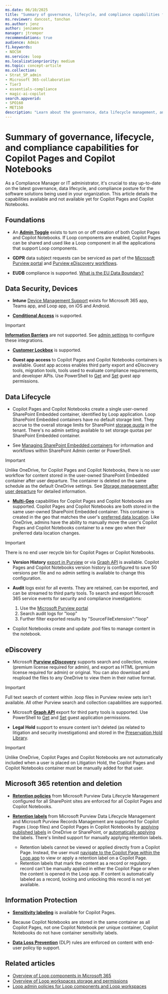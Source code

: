 ```yaml
---
ms.date: 06/10/2025
title: "Summary of governance, lifecycle, and compliance capabilities for Copilot Pages and Copilot Notebooks"
ms.reviewer: dancost, tonchan
ms.author: jenz
author: jenzamora
manager: jtremper
recommendations: true
audience: Admin
f1.keywords:
- NOCSH
ms.service: loop
ms.localizationpriority: medium
ms.topic: concept-article
ms.collection:
- Strat_SP_admin
- Microsoft 365-collaboration
- Tier3
- essentials-compliance
- magic-ai-copilot
search.appverid:
- SPO160
- MET150
description: "Learn about the governance, data lifecycle management, and compliance capabilities for Copilot Pages and Copilot Notebooks."
---
```


# Summary of governance, lifecycle, and compliance capabilities for Copilot Pages and Copilot Notebooks

As a Compliance Manager or IT administrator, it's crucial to stay up-to-date on the latest governance, data lifecycle, and compliance posture for the software solutions being used in your organization. This article details the capabilities available and not available yet for Copilot Pages and Copilot Notebooks.

## Foundations

- An **[Admin Toggle](/microsoft-365/loop/loop-admin-configuration#available-policy-settings)** exists to turn on or off creation of both Copilot Pages and Copilot Notebooks. If Loop components are enabled, Copilot Pages can be shared and used like a Loop component in all the applications that support Loop components.

- **GDPR** data subject requests can be serviced as part of the [Microsoft Purview portal](/compliance/regulatory/gdpr-data-subject-requests#data-subject-request-admin-tools) and [Purview eDiscovery workflows](/purview/ediscovery).

- **EUDB** compliance is supported. [What is the EU Data Boundary?](/privacy/eudb/eu-data-boundary-learn)

## Data Security, Devices

- **Intune** [Device Management Support](/mem/intune/remote-actions/device-management) exists for Microsoft 365 app, Teams app, and Loop app, on iOS and Android.

- **[Conditional Access](/sharepoint/control-access-from-unmanaged-devices)** is supported.

> [!IMPORTANT]
> **[Information Barriers](/purview/information-barriers-sharepoint)** are not supported. See [admin settings](/microsoft-365/loop/cpcn-admin-configuration) to configure these integrations.

- **[Customer Lockbox](/purview/customer-lockbox-requests)** is supported.

- **Guest app access** to Copilot Pages and Copilot Notebooks containers is available. Guest app access enables third party export and eDiscovery tools, migration tools, tools used to evaluate compliance requirements, and developer APIs. Use PowerShell to [Get](/powershell/module/sharepoint-online/get-spoapplication) and [Set](/powershell/module/sharepoint-online/set-spoapplicationpermission) guest app permissions.

## Data Lifecycle

- Copilot Pages and Copilot Notebooks create a single user-owned SharePoint Embedded container, identified by Loop application. Loop SharePoint Embedded containers have no default storage limit. They accrue to the overall storage limits for SharePoint [storage quota](/microsoft-365/loop/loop-workspaces-storage-permission#storage-quota) in the tenant. There's no admin setting available to set storage quotas per SharePoint Embedded container.

- See [Managing SharePoint Embedded containers](/microsoft-365/loop/cpcn-loop-spe-management) for information and workflows within SharePoint Admin center or PowerShell.

> [!IMPORTANT]
> Unlike OneDrive, for Copilot Pages and Copilot Notebooks, there is no user workflow for content stored in the user-owned SharePoint Embedded container after user departure. The container is deleted on the same schedule as the default OneDrive settings. See [Storage management after user departure](/microsoft-365/loop/loop-workspaces-storage-permission#copilot-pages) for detailed information.

- **[Multi-Geo](/microsoft-365/enterprise/microsoft-365-multi-geo)** capabilities for Copilot Pages and Copilot Notebooks are supported. Copilot Pages and Copilot Notebooks are both stored in the same user-owned SharePoint Embedded container. This container is created in the geo that matches the user's [preferred data location](/microsoft-365/enterprise/plan-for-multi-geo#best-practices). Like OneDrive, admins have the ability to manually move the user's Copilot Pages and Copilot Notebooks container to a new geo when their preferred data location changes.

> [!IMPORTANT]
> There is no end user recycle bin for Copilot Pages or Copilot Notebooks.

- **Version History** [export in Purview](/purview/ediscovery-export-search-results#step-1-prepare-search-results-for-export) or via [Graph API](/graph/api/driveitem-get-content-format) is available. Copilot Pages and Copilot Notebooks version history is configured to save 50 versions per file and no admin setting is available to change this configuration.

- **Audit** logs exist for all events. They are retained, can be exported, and can be streamed to third party tools. To search and export Microsoft 365 service events for security and compliance investigations:

    1. Use the [Microsoft Purview portal](https://purview.microsoft.com/auditlogsearch)
    1. Search audit logs for "loop"
    1. Further filter exported results by "SourceFileExtension":"loop"

- Copilot Notebooks create and update .pod files to manage content in the notebook.

## eDiscovery

- Microsoft **[Purview eDiscovery](/microsoft-365/loop/loop-components-teams#do-loop-and-fluid-files-support-ediscovery)** supports search and collection, review (premium license required for admin), and export as HTML (premium license required for admin) or original. You can also download and reupload the files to any OneDrive to view them in their native format.

> [!IMPORTANT]
> Full text search of content within .loop files in Purview review sets isn't available. All other Purview search and collection capabilities are supported.

- Microsoft **[Graph API](/graph/api/driveitem-get-content-format)** export for third party tools is supported. Use PowerShell to [Get](/powershell/module/sharepoint-online/get-spoapplication) and [Set](/powershell/module/sharepoint-online/set-spoapplicationpermission) guest application permissions.

- **Legal Hold** support to ensure content isn't deleted (as related to litigation and security investigations) and stored in the [Preservation Hold Library](/sharepoint/governance/ediscovery-and-in-place-holds-in-sharepoint-server).

> [!IMPORTANT]
> Unlike OneDrive, Copilot Pages and Copilot Notebooks are not automatically included when a user is placed on Litigation Hold, the Copilot Pages and Copilot Notebooks container must be manually added for that user.

## Microsoft 365 retention and deletion

- **[Retention policies](/purview/create-retention-policies?tabs=other-retention)** from Microsoft Purview Data Lifecycle Management configured for all SharePoint sites are enforced for all Copilot Pages and Copilot Notebooks.

- **[Retention labels](/purview/retention#retention-labels)** from Microsoft Purview Data Lifecycle Management and Microsoft Purview Records Management are supported for Copilot Pages (.loop files) and Copilot Pages in Copilot Notebooks by [applying published labels](/purview/create-apply-retention-labels?tabs=spo-onedrive) in OneDrive or SharePoint, or [automatically applying](/purview/apply-retention-labels-automatically) the labels. There's limited support for manually applying retention labels.
  - Retention labels cannot be viewed or applied directly from a Copilot Page. Instead, the user must [navigate to the Copilot Page within the Loop app](/purview/create-apply-retention-labels?tabs=loop%2Cdefault-label-for-sharepoint#manually-apply-retention-labels) to view or apply a retention label on a Copilot Page.
  - Retention labels that mark the content as a record or regulatory record can't be manually applied in either the Copilot Page or when the content is opened in the Loop app. If content is automatically labeled as a record, locking and unlocking this record is not yet available.

## Information Protection

- **[Sensitivity labeling](/purview/sensitivity-labels-loop)** is available for Copilot Pages.

- Because Copilot Notebooks are stored in the same container as all Copilot Pages, not one Copilot Notebook per unique container, Copilot Notebooks do not have container sensitivity labels.

- **[Data Loss Prevention](/purview/dlp-learn-about-dlp)** (DLP) rules are enforced on content with end-user policy tip support.

## Related articles

- [Overview of Loop components in Microsoft 365](/microsoft-365/loop/loop-components-teams)
- [Overview of Loop workspaces storage and permissions](/microsoft-365/loop/loop-workspaces-storage-permission)
- [Loop admin policies for Loop components and Loop workspaces](/microsoft-365/loop/loop-admin-configuration)
